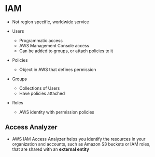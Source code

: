 # IAM

- Not region specific, worldwide service

* Users
  - Programmatic access
  - AWS Management Console access
  - Can be added to groups, or attach policies to it

* Policies
  - Object in AWS that defines permission

* Groups 
  - Collections of Users
  - Have policies attached

* Roles
  - AWS identity with permission policies

## Access Analyzer

- AWS IAM Access Analyzer helps you identify the resources in your organization and accounts, such as Amazon S3 buckets or IAM roles, that are shared with an **external entity**
